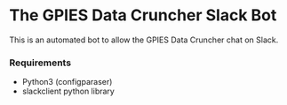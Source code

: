 # The GPIES Data Cruncher Slack Bot

This is an automated bot to allow the GPIES Data Cruncher chat on Slack.

### Requirements
  * Python3 (configparaser)
  * slackclient python library